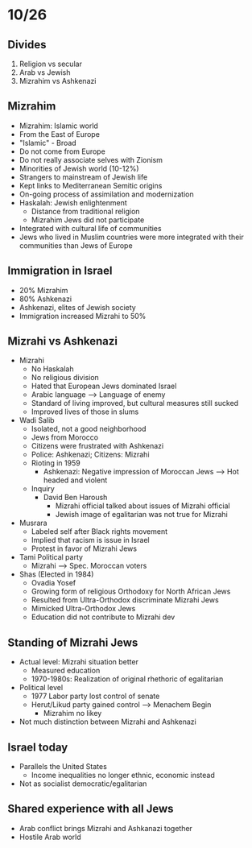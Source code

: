 # 10/26

## Divides
1. Religion vs secular
2. Arab vs Jewish
3. Mizrahim vs Ashkenazi

## Mizrahim
- Mizrahim: Islamic world
- From the East of Europe
- "Islamic" - Broad
- Do not come from Europe
- Do not really associate selves with Zionism
- Minorities of Jewish world (10-12%)
- Strangers to mainstream of Jewish life
- Kept links to Mediterranean Semitic origins
- On-going process of assimilation and modernization
- Haskalah: Jewish enlightenment
	- Distance from traditional religion
	- Mizrahim Jews did not participate
- Integrated with cultural life of communities
- Jews who lived in Muslim countries were more integrated with their communities than Jews of Europe

## Immigration in Israel
- 20% Mizrahim
- 80% Ashkenazi
- Ashkenazi, elites of Jewish society
- Immigration increased Mizrahi to 50%

## Mizrahi vs Ashkenazi
- Mizrahi
	- No Haskalah
	- No religious division
	- Hated that European Jews dominated Israel
	- Arabic language --> Language of enemy
	- Standard of living improved, but cultural measures still sucked
	- Improved lives of those in slums
- Wadi Salib
	- Isolated, not a good neighborhood
	- Jews from Morocco
	- Citizens were frustrated with Ashkenazi
	- Police: Ashkenazi; Citizens: Mizrahi
	- Rioting in 1959
		- Ashkenazi: Negative impression of Moroccan Jews --> Hot headed and violent
	- Inquiry
		- David Ben Haroush 
			- Mizrahi official talked about issues of Mizrahi official
			- Jewish image of egalitarian was not true for Mizrahi
- Musrara
	- Labeled self after Black rights movement
	- Implied that racism is issue in Israel
	- Protest in favor of Mizrahi Jews
- Tami Political party
	- Mizrahi --> Spec. Moroccan voters
- Shas (Elected in 1984)
	- Ovadia Yosef
	- Growing form of religious Orthodoxy for North African Jews
	- Resulted from Ultra-Orthodox discriminate Mizrahi Jews
	- Mimicked Ultra-Orthodox Jews
	- Education did not contribute to Mizrahi dev

## Standing of Mizrahi Jews
- Actual level: Mizrahi situation better
	- Measured education
	- 1970-1980s: Realization of original rhethoric of egalitarian
- Political level
	- 1977 Labor party lost control of senate
	- Herut/Likud party gained control --> Menachem Begin
		- Mizrahim no likey
- Not much distinction between Mizrahi and Ashkenazi

## Israel today
- Parallels the United States
	- Income inequalities no longer ethnic, economic instead
- Not as socialist democratic/egalitarian

## Shared experience with all Jews
- Arab conflict brings Mizrahi and Ashkanazi together
- Hostile Arab world
